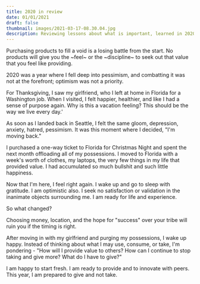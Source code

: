 ```yaml
---
title: 2020 in review
date: 01/01/2021
draft: false
thumbnail: images/2021-03-17-08.30.04.jpg
description: Reviewing lessons about what is important, learned in 2020
---
```


Purchasing products to fill a void is a losing battle from the start.
No products will give you the ~feel~ or the ~discipline~ to seek out that value that you feel like providing.

2020 was a year where I fell deep into pessimism, and combatting it was not at the forefront; optimism was not a priority.

For Thanksgiving, I saw my girlfriend, who I left at home in Florida for a Washington job. When I visited, I felt happier, healthier, and like I had a sense of purpose again. Why is this a vacation feeling? This should be the way we live every day.'

As soon as I landed back in Seattle, I felt the same gloom, depression, anxiety, hatred, pessimism. It was this moment where I decided, "I'm moving back."

I purchased a one-way ticket to Florida for Christmas Night and spent the next month offloading all of my possessions. I moved to Florida with a week's worth of clothes, my laptops, the very few things in my life that provided value. I had accumulated so much bullshit and such little happiness.

Now that I'm here, I feel right again. I wake up and go to sleep with gratitude. I am optimistic also. I seek no satisfaction or validation in the inanimate objects surrounding me. I am ready for life and experience.

So what changed?

Choosing money, location, and the hope for "success" over your tribe will ruin you if the timing is right.

After moving in with my girlfriend and purging my possessions, I wake up happy. Instead of thinking about what I may use, consume, or take, I'm pondering - "How will I provide value to others? How can I continue to stop taking and give more? What do I have to give?"

I am happy to start fresh. I am ready to provide and to innovate with peers. This year, I am prepared to give and not take.
